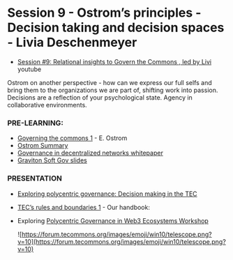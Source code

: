 # Session 9 - Ostrom’s principles - Decision taking and decision spaces - Livia Deschenmeyer 

* [Session #9: Relational insights to Govern the Commons , led by Livi](https://www.youtube.com/watch?v=xS3wgHnWCWs&list=PLusWL9gf0FIR0H9kyss3Dotwx7Mjr2p_h&index=9) youtube

Ostrom on another perspective - how can we express our full selfs and bring them to the organizations we are part of, shifting work into passion. Decisions are a reflection of your psychological state. Agency in collaborative environments.

### PRE-LEARNING:

- [Governing the commons 1](https://wtf.tw/ref/ostrom_1990.pdf) - E. Ostrom
- [Ostrom Summary](https://drive.google.com/file/d/1nLeB-Rmchee9zsyyNCnJdBlgqYulbH1-/view?usp=sharing)
- [Governance in decentralized networks whitepaper](https://drive.google.com/file/d/1LtG0eVIzzd-Jwknw_zPMqGnuxEB5X8eS/view?usp=sharing)
- [Graviton Soft Gov slides](https://docs.google.com/presentation/d/1sykUfttLkZm_zoZqlM1nqpdvF1tpmgnK8CrhLHUahRY/edit?usp=sharing)

### PRESENTATION

- [Exploring polycentric governance: Decision making in the TEC](https://docs.google.com/document/d/1yfAbB7-lKDjXXciGuHUr1vbPsTikhdMAxNFg8g1Ihac/edit)
- [TEC’s rules and boundaries 1](https://app.gitbook.com/@token-engineering-commons/s/tec-handbook/) - Our handbook:
- Exploring [Polycentric Governance in Web3 Ecosystems Workshop](https://www.youtube.com/watch?v=ZIWskNogafg&t=2481s)
    
    ![https://forum.tecommons.org/images/emoji/win10/telescope.png?v=10](https://forum.tecommons.org/images/emoji/win10/telescope.png?v=10)
    
